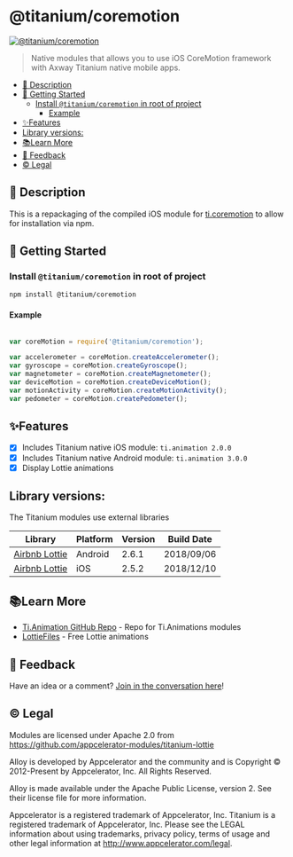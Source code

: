 # @titanium/coremotion

[![@titanium/coremotion](https://img.shields.io/npm/v/@titanium/coremotion.png)](https://www.npmjs.com/package/@titanium/coremotion)


> Native modules that allows you to use iOS CoreMotion framework with Axway Titanium native mobile apps.

* [📝 Description](#-description)
* [🚀 Getting Started](#-getting-started)
	* [Install `@titanium/coremotion` in root of project](#install-titaniumcoremotion-in-root-of-project)
		* [Example](#example)
* [✨Features](#features)
* [Library versions:](#library-versions)
* [📚Learn More](#learn-more)
* [📣 Feedback](#-feedback)
* [©️ Legal](#️-legal)


## 📝 Description

This is a repackaging of the compiled iOS module for [ti.coremotion](https://github.com/appcelerator-modules/ti.coremotionn) to allow for installation via npm.

## 🚀 Getting Started

### Install `@titanium/coremotion` in root of project

```bash
npm install @titanium/coremotion
```


#### Example

```js

var coreMotion = require('@titanium/coremotion');

var accelerometer = coreMotion.createAccelerometer();
var gyroscope = coreMotion.createGyroscope();
var magnetometer = coreMotion.createMagnetometer();
var deviceMotion = coreMotion.createDeviceMotion();
var motionActivity = coreMotion.createMotionActivity();
var pedometer = coreMotion.createPedometer();

```

## ✨Features

* [x] Includes Titanium native iOS module: `ti.animation 2.0.0`
* [x] Includes Titanium native Android module: `ti.animation 3.0.0`
* [x] Display Lottie animations

## Library versions:

The Titanium modules use external libraries

|Library|Platform|Version|Build Date|
|---|---|---|---|
| [Airbnb Lottie](https://github.com/airbnb/lottie-android) | Android | 2.6.1 | 2018/09/06 |
| [Airbnb Lottie](https://github.com/airbnb/lottie-ios) | iOS | 2.5.2 | 2018/12/10 |





## 📚Learn More

- [Ti.Animation GitHub Repo](https://github.com/m1ga/ti.animation) - Repo for Ti.Animations modules
- [LottieFiles](http://www.lottiefiles.com/) - Free Lottie animations


## 📣 Feedback

Have an idea or a comment?  [Join in the conversation here](https://github.com/brentonhouse/titanium-lottie/issues)! 

## ©️ Legal

Modules are licensed under Apache 2.0 from https://github.com/appcelerator-modules/titanium-lottie

Alloy is developed by Appcelerator and the community and is Copyright © 2012-Present by Appcelerator, Inc. All Rights Reserved.

Alloy is made available under the Apache Public License, version 2. See their license file for more information.

Appcelerator is a registered trademark of Appcelerator, Inc. Titanium is a registered trademark of Appcelerator, Inc. Please see the LEGAL information about using trademarks, privacy policy, terms of usage and other legal information at http://www.appcelerator.com/legal.